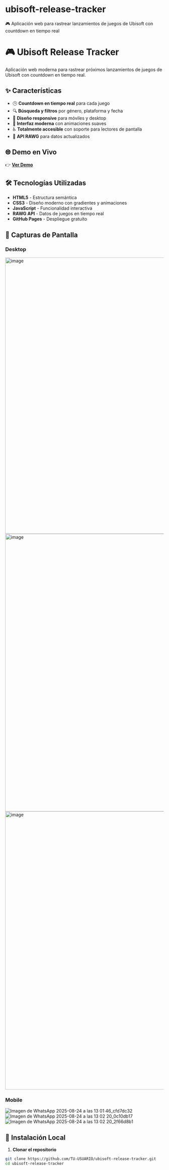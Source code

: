 # ubisoft-release-tracker
🎮 Aplicación web para rastrear lanzamientos de juegos de Ubisoft con countdown en tiempo real
# 🎮 Ubisoft Release Tracker

Aplicación web moderna para rastrear próximos lanzamientos de juegos de Ubisoft con countdown en tiempo real.

## ✨ Características

- 🕒 **Countdown en tiempo real** para cada juego
- 🔍 **Búsqueda y filtros** por género, plataforma y fecha
- 📱 **Diseño responsive** para móviles y desktop  
- 🎨 **Interfaz moderna** con animaciones suaves
- ♿ **Totalmente accesible** con soporte para lectores de pantalla
- 🚀 **API RAWG** para datos actualizados

## 🌐 Demo en Vivo

👉 **[Ver Demo](https://tu-usuario.github.io/ubisoft-release-tracker/)**

## 🛠️ Tecnologías Utilizadas

- **HTML5** - Estructura semántica
- **CSS3** - Diseño moderno con gradientes y animaciones
- **JavaScript** - Funcionalidad interactiva
- **RAWG API** - Datos de juegos en tiempo real
- **GitHub Pages** - Despliegue gratuito

## 📱 Capturas de Pantalla

### Desktop
<img width="1919" height="877" alt="image" src="https://github.com/user-attachments/assets/88db1252-7cd5-428d-8ac7-e82250761f59" />
<img width="1897" height="881" alt="image" src="https://github.com/user-attachments/assets/cd45cff8-e53c-43e9-afc6-b3f6aed06e0a" />
<img width="1892" height="883" alt="image" src="https://github.com/user-attachments/assets/f575665b-aba0-41c1-98ff-ee3dcd17beb2" />


### Mobile
![Imagen de WhatsApp 2025-08-24 a las 13 01 46_cfd7dc32](https://github.com/user-attachments/assets/cf95c7c0-dac2-42bf-9898-f430029c2bfc)
![Imagen de WhatsApp 2025-08-24 a las 13 02 20_0c10db17](https://github.com/user-attachments/assets/aaa00fdf-c0ea-467f-b4c3-19d23f46f591)
![Imagen de WhatsApp 2025-08-24 a las 13 02 20_2f66d8b1](https://github.com/user-attachments/assets/46c1bcba-eb94-4e50-bec4-164e2598a352)




## 🚀 Instalación Local

1. **Clonar el repositorio**
```bash
git clone https://github.com/TU-USUARIO/ubisoft-release-tracker.git
cd ubisoft-release-tracker
